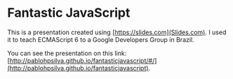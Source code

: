 # Fantastic JavaScript
This is a presentation created using [https://slides.com](Slides.com). I used it to teach ECMAScript 6 to a Google Developers Group in Brazil.

You can see the presentation on this link: [http://pablohpsilva.github.io/fantasticjavascript/#/](http://pablohpsilva.github.io/fantasticjavascript).
